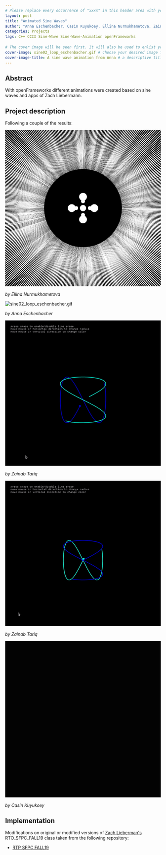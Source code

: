 ```yaml
---
# Please replace every occurrence of "xxxx" in this header area with your personal information.
layout: post
title: "Animated Sine Waves"
author: "Anna Eschenbacher, Casin Kuyukoey, Ellina Nurmukhametova, Zainab Tariq"
categories: Projects
tags: C++ CCII Sine-Wave Sine-Wave-Animation openFrameworks

# The cover image will be seen first. It will also be used to enlist your project amonst others.
cover-image: sine02_loop_eschenbacher.gif # choose your desired image file format — must be supported by web browsers — only one
cover-image-title: A sine wave animation from Anna # a descriptive title for the image
---
```


## Abstract

With openFrameworks different animations were created based on sine waves and apps of Zach Liebermann.

## Project description

Following a couple of the results:

![sine_wave_gif_nurmukhametova.gif](sine_wave_gif_nurmukhametova.gif)

*by Ellina Nurmukhametova*


![sine02_loop_eschenbacher.gif](sine02_loop_eschenbacher.gif)

*by Anna Eschenbacher*


![solution_tariq1.gif](solution_tariq1.gif)

*by Zainab Tariq*


![solution_tariq2.gif](solution_tariq2.gif)

*by Zainab Tariq*


![01_sine_modified_kuyukoey.gif](01_sine_modified_kuyukoey.gif)

*by Casin Kuyukoey*


## Implementation

Modifications on original or modified versions of [Zach Lieberman's](https://github.com/ofZach) RTO_SFPC_FALL19 class taken from the following repository: 

- [RTP SFPC FALL19](https://github.com/ofZach/RTP_SFPC_FALL19)

